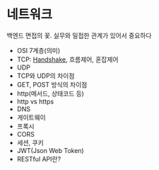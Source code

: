 # 네트워크
백엔드 면접의 꽃. 실무와 밀접한 관계가 있어서 중요하다

- OSI 7계층(의미)
- TCP: [Handshake](https://github.com/AucSuSu/CS-study/blob/main/Network/network_tcp_3wayhandshaking.md), 흐름제어, 혼잡제어
- UDP
- TCP와 UDP의 차이점
- GET, POST 방식의 차이점
- http(메서드, 상태코드 등)
- http vs https
- DNS
- 게이트웨이
- 프록시
- CORS
- 세션, 쿠키
- JWT(Json Web Token)
- RESTful API란?
